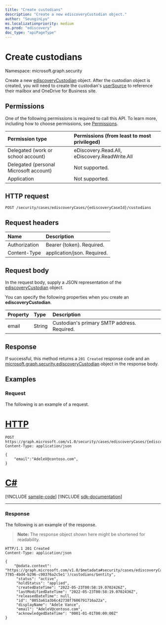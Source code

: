 ```yaml
---
title: "Create custodians"
description: "Create a new ediscoveryCustodian object."
author: "SeunginLyu"
ms.localizationpriority: medium
ms.prod: "ediscovery"
doc_type: "apiPageType"
---
```


# Create custodians
Namespace: microsoft.graph.security



Create a new [ediscoveryCustodian](../resources/security-ediscoverycustodian.md) object.
After the custodian object is created, you will need to create the custodian's [userSource](../resources/security-usersource.md) to reference their mailbox and OneDrive for Business site.

## Permissions
One of the following permissions is required to call this API. To learn more, including how to choose permissions, see [Permissions](/graph/permissions-reference).

|Permission type|Permissions (from least to most privileged)|
|:---|:---|
|Delegated (work or school account)|eDiscovery.Read.All, eDiscovery.ReadWrite.All|
|Delegated (personal Microsoft account)|Not supported.|
|Application|Not supported.|

## HTTP request

<!-- {
  "blockType": "ignored"
}
-->
``` http
POST /security/cases/ediscoveryCases/{ediscoveryCaseId}/custodians
```

## Request headers
|Name|Description|
|:---|:---|
|Authorization|Bearer {token}. Required.|
|Content-Type|application/json. Required.|

## Request body
In the request body, supply a JSON representation of the [ediscoveryCustodian](../resources/security-ediscoverycustodian.md) object.

You can specify the following properties when you create an **ediscoveryCustodian**.

|Property|Type|Description|
|:---|:---|:---|
|email|String|Custodian's primary SMTP address. Required.|

## Response

If successful, this method returns a `201 Created` response code and an [microsoft.graph.security.ediscoveryCustodian](../resources/security-ediscoverycustodian.md) object in the response body.

## Examples

### Request
The following is an example of a request.

# [HTTP](#tab/http)
<!-- {
  "blockType": "request",
  "name": "create_ediscoverycustodian_from_"
}
-->
``` http
POST https://graph.microsoft.com/v1.0/security/cases/ediscoveryCases/{ediscoveryCaseId}/custodians
Content-Type: application/json

{
    "email":"AdeleV@contoso.com",
}
```

# [C#](#tab/csharp)
[!INCLUDE [sample-code](../includes/snippets/csharp/create-ediscoverycustodian-from--csharp-snippets.md)]
[!INCLUDE [sdk-documentation](../includes/snippets/snippets-sdk-documentation-link.md)]

---



### Response
The following is an example of the response.
>**Note:** The response object shown here might be shortened for readability.
<!-- {
  "blockType": "response",
  "truncated": true,
  "@odata.type": "microsoft.graph.security.ediscoveryCustodian"
}
-->
``` http
HTTP/1.1 201 Created
Content-Type: application/json

{
    "@odata.context": "https://graph.microsoft.com/v1.0/$metadata#security/cases/ediscoveryCases('4c8f8f70-7785-4bd4-b296-c98376a2c5e1')/custodians/$entity",
     "status": "active",
     "holdStatus": "applied",
     "createdDateTime": "2022-05-23T00:58:19.0702426Z",
     "lastModifiedDateTime": "2022-05-23T00:58:19.0702436Z",
     "releasedDateTime": null,
     "id": "0053a61a3b6c42738f7606791716a22a",
     "displayName": "Adele Vance",
     "email": "AdeleV@contoso.com",
     "acknowledgedDateTime": "0001-01-01T00:00:00Z"
}
```
